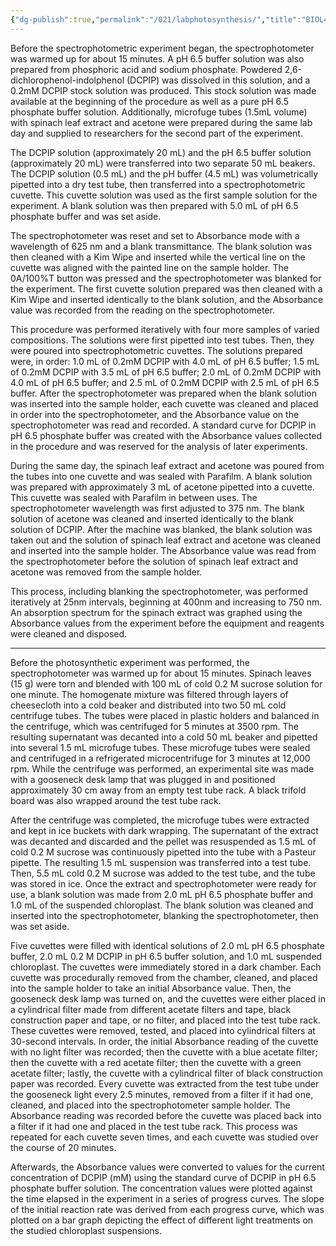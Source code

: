 ```yaml
---
{"dg-publish":true,"permalink":"/021/labphotosynthesis/","title":"BIOL400 Photosynthetic Lab Methods","noteIcon":"1","created":"2024-09-26T13:45:04.198-07:00","updated":"2024-09-26T15:48:00.050-07:00"}
---
```


Before the spectrophotometric experiment began, the spectrophotometer was warmed up for about 15 minutes. A pH 6.5 buffer solution was also prepared from phosphoric acid and sodium phosphate. Powdered 2,6-dichlorophenol-indolphenol (DCPIP) was dissolved in this solution, and a 0.2mM DCPIP stock solution was produced. This stock solution was made available at the beginning of the procedure as well as a pure pH 6.5 phosphate buffer solution. Additionally, microfuge tubes (1.5mL volume) with spinach leaf extract and acetone were prepared during the same lab day and supplied to researchers for the second part of the experiment.

The DCPIP solution (approximately 20 mL) and the pH 6.5 buffer solution (approximately 20 mL) were transferred into two separate 50 mL beakers. The DCPIP solution (0.5 mL) and the pH buffer (4.5 mL) was volumetrically pipetted into a dry test tube, then transferred into a spectrophotometric cuvette. This cuvette solution was used as the first sample solution for the experiment. A blank solution was then prepared with 5.0 mL of pH 6.5 phosphate buffer and was set aside.

The spectrophotometer was reset and set to Absorbance mode with a wavelength of 625 nm and a blank transmittance. The blank solution was then cleaned with a Kim Wipe and inserted while the vertical line on the cuvette was aligned with the painted line on the sample holder. The 0A/100%T button was pressed and the spectrophotometer was blanked for the experiment. The first cuvette solution prepared was then cleaned with a Kim Wipe and inserted identically to the blank solution, and the Absorbance value was recorded from the reading on the spectrophotometer.

This procedure was performed iteratively with four more samples of varied compositions. The solutions were first pipetted into test tubes. Then, they were poured into spectrophotometric cuvettes. The solutions prepared were, in order: 1.0 mL of 0.2mM DCPIP with 4.0 mL of pH 6.5 buffer; 1.5 mL of 0.2mM DCPIP with 3.5 mL of pH 6.5 buffer; 2.0 mL of 0.2mM DCPIP with 4.0 mL of pH 6.5 buffer; and 2.5 mL of 0.2mM DCPIP with 2.5 mL of pH 6.5 buffer. After the spectrophotometer was prepared when the blank solution was inserted into the sample holder, each cuvette was cleaned and placed in order into the spectrophotometer, and the Absorbance value on the spectrophotometer was read and recorded. A standard curve for DCPIP in pH 6.5 phosphate buffer was created with the Absorbance values collected in the procedure and was reserved for the analysis of later experiments.

During the same day, the spinach leaf extract and acetone was poured from the tubes into one cuvette and was sealed with Parafilm. A blank solution was prepared with approximately 3 mL of acetone pipetted into a cuvette. This cuvette was sealed with Parafilm in between uses. The spectrophotometer wavelength was first adjusted to 375 nm. The blank solution of acetone was cleaned and inserted identically to the blank solution of DCPIP. After the machine was blanked, the blank solution was taken out and the solution of spinach leaf extract and acetone was cleaned and inserted into the sample holder. The Absorbance value was read from the spectrophotometer before the solution of spinach leaf extract and acetone was removed from the sample holder.

This process, including blanking the spectrophotometer, was performed iteratively at 25nm intervals, beginning at 400nm and increasing to 750 nm. An absorption spectrum for the spinach extract was graphed using the Absorbance values from the experiment before the equipment and reagents were cleaned and disposed.

---

Before the photosynthetic experiment was performed, the spectrophotometer was warmed up for about 15 minutes. Spinach leaves (15 g) were torn and blended with 100 mL of cold 0.2 M sucrose solution for one minute. The homogenate mixture was filtered through layers of cheesecloth into a cold beaker and distributed into two 50 mL cold centrifuge tubes. The tubes were placed in plastic holders and balanced in the centrifuge, which was centrifuged for 5 minutes at 3500 rpm. The resulting supernatant was decanted into a cold 50 mL beaker and pipetted into several 1.5 mL microfuge tubes. These microfuge tubes were sealed and centrifuged in a refrigerated microcentrifuge for 3 minutes at 12,000 rpm. While the centrifuge was performed, an experimental site was made with a gooseneck desk lamp that was plugged in and positioned approximately 30 cm away from an empty test tube rack. A black trifold board was also wrapped around the test tube rack.

After the centrifuge was completed, the microfuge tubes were extracted and kept in ice buckets with dark wrapping. The supernatant of the extract was decanted and discarded and the pellet was resuspended as 1.5 mL of cold 0.2 M sucrose was continuously pipetted into the tube with a Pasteur pipette. The resulting 1.5 mL suspension was transferred into a test tube. Then, 5.5 mL cold 0.2 M sucrose was added to the test tube, and the tube was stored in ice. Once the extract and spectrophotometer were ready for use, a blank solution was made from 2.0 mL pH 6.5 phosphate buffer and 1.0 mL of the suspended chloroplast. The blank solution was cleaned and inserted into the spectrophotometer, blanking the spectrophotometer, then was set aside.

Five cuvettes were filled with identical solutions of 2.0 mL pH 6.5 phosphate buffer, 2.0 mL 0.2 M DCPIP in pH 6.5 buffer solution, and 1.0 mL suspended chloroplast. The cuvettes were immediately stored in a dark chamber. Each cuvette was procedurally removed from the chamber, cleaned, and placed into the sample holder to take an initial Absorbance value. Then, the gooseneck desk lamp was turned on, and the cuvettes were either placed in a cylindrical filter made from different acetate filters and tape, black construction paper and tape, or no filter, and placed into the test tube rack. These cuvettes were removed, tested, and placed into cylindrical filters at 30-second intervals. In order, the initial Absorbance reading of the cuvette with no light filter was recorded; then the cuvette with a blue acetate filter; then the cuvette with a red acetate filter; then the cuvette with a green acetate filter; lastly, the cuvette with a cylindrical filter of black construction paper was recorded. Every cuvette was extracted from the test tube under the gooseneck light every 2.5 minutes, removed from a filter if it had one, cleaned, and placed into the spectrophotometer sample holder. The Absorbance reading was recorded before the cuvette was placed back into a filter if it had one and placed in the test tube rack. This process was repeated for each cuvette seven times, and each cuvette was studied over the course of 20 minutes.

Afterwards, the Absorbance values were converted to values for the current concentration of DCPIP (mM) using the standard curve of DCPIP in pH 6.5 phosphate buffer solution. The concentration values were plotted against the time elapsed in the experiment in a series of progress curves. The slope of the initial reaction rate was derived from each progress curve, which was plotted on a bar graph depicting the effect of different light treatments on the studied chloroplast suspensions.